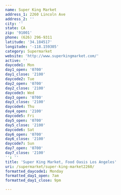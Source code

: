 ```yaml
---
name: Super King Market
address_1: 2260 Lincoln Ave
address_2: ''
city: ''
state: CA
zip: '91001'
phone: (626) 296-9311
latitude: '34.184517'
longitude: '-118.159305'
category: Supermarket
website: 'http://www.superkingmarket.com/'
active: ''
daycode1: Mon
day1_open: '0700'
day1_close: '2100'
daycode2: Tue
day2_open: '0700'
day2_close: '2100'
daycode3: Wed
day3_open: '0700'
day3_close: '2100'
daycode4: Thu
day4_open: '2100'
daycode5: Fri
day5_open: '0700'
day5_close: '2100'
daycode6: Sat
day6_open: '0700'
day6_close: '2100'
daycode7: Sun
day7_open: '0700'
day7_close: '2100'
'': ''
title: 'Super King Market, Food Oasis Los Angeles'
uri: /supermarket/super-king-market2260/
formatted_daycode1: Monday
formatted_day1_open: 7am
formatted_day1_close: 9pm

---
```

